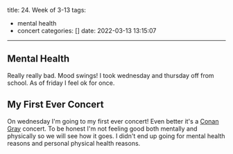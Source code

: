 title: 24. Week of 3-13
tags:
  - mental health
  - concert
categories: []
date: 2022-03-13 13:15:07
---
## Mental Health

Really really bad. Mood swings! I took wednesday and thursday off from school. As of friday I feel ok for once.

## My First Ever Concert

On wednesday I\'m going to my first ever concert! Even better it\'s a [Conan Gray](https://en.wikipedia.org/wiki/Conan_Gray) concert. To be honest I\'m not feeling good both mentally and physically so we will see how it goes. I didn\'t end up going for mental health reasons and personal physical health reasons.
